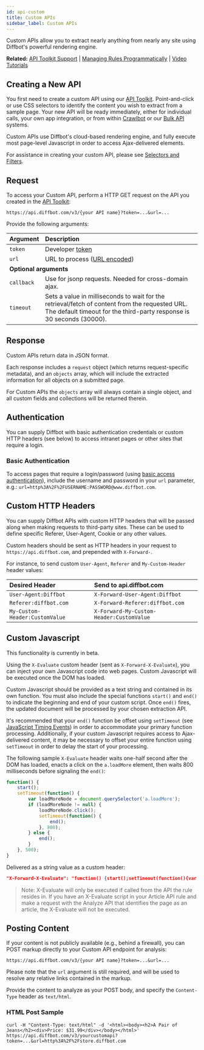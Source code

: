 ```yaml
---
id: api-custom
title: Custom APIs
sidebar_label: Custom APIs
---
```


Custom APIs allow you to extract nearly anything from nearly any site using Diffbot's powerful rendering engine.

<div class="info"><strong>Related:</strong> <a href="api-basics-custom" target="_blank">API Toolkit Support</a> | <a href="api-managing-rules-programmatically">Managing Rules Programmatically</a> | <a href="tutorials-custom-video">Video Tutorials</a></div>

## Creating a New API

You first need to create a custom API using our <a href="https://app.diffbot.com/custom/">API Toolkit</a>. Point-and-click or use CSS selectors to identify the content you wish to extract from a sample page. Your new API will be ready immediately, either for individual calls, your own app integration, or from within <a href="https://app.diffbot.com/crawls/">Crawlbot</a> or our <a href="https://app.diffbot.com/bulk/">Bulk API</a> systems.

Custom APIs use Diffbot's cloud-based rendering engine, and fully execute most page-level Javascript in order to access Ajax-delivered elements.

For assistance in creating your custom API, please see [Selectors and Filters](api-selectors-filters.md).

## Request

To access your Custom API, perform a HTTP GET request on the API you created in the <a href="https://app.diffbot.com/custom/">API Toolkit</a>:

```plaintext
https://api.diffbot.com/v3/{your API name}?token=...&url=...
```

Provide the following arguments:

| Argument | Description |
| :------- | :---------- |
| `token` | Developer [token](https://diffbot.com/pricing) |
| `url` | URL to process ([URL encoded](https://en.wikipedia.org/wiki/Percent-encoding)) </td></tr><td colspan="2">**Optional arguments**</td> |
| `callback` | Use for jsonp requests. Needed for cross-domain ajax. |
| `timeout` | Sets a value in milliseconds to wait for the retrieval/fetch of content from the requested URL. The default timeout for the third-party response is 30 seconds (30000). |

## Response

Custom APIs return data in JSON format.

Each response includes a `request` object (which returns request-specific metadata), and an `objects` array, which will include the extracted information for all objects on a submitted page.

For Custom APIs the `objects` array will always contain a single object, and all custom fields and collections will be returned therein.

## Authentication

You can supply Diffbot with basic authentication credentials or custom HTTP headers (see below) to access intranet pages or other sites that require a login.

### Basic Authentication

To access pages that require a login/password (using [basic access authentication](https://en.wikipedia.org/wiki/Basic_access_authentication)), include the username and password in your `url` parameter, e.g.: `url=http%3A%2F%2FUSERNAME:PASSWORD@www.diffbot.com`.

## Custom HTTP Headers

You can supply Diffbot APIs with custom HTTP headers that will be passed along when making requests to third-party sites. These can be used to define specific Referer, User-Agent, Cookie or any other values.

Custom headers should be sent as HTTP headers in your request to `https://api.diffbot.com`, and prepended with `X-Forward-`.

For instance, to send custom `User-Agent`, `Referer` and `My-Custom-Header` header values:

| Desired Header | Send to api.diffbot.com |
| :-- | :-- |
| `User-Agent:Diffbot` | `X-Forward-User-Agent:Diffbot` |
| `Referer:diffbot.com` | `X-Forward-Referer:diffbot.com` |
| `My-Custom-Header:CustomValue` | `X-Forward-My-Custom-Header:CustomValue` |

## Custom Javascript

<div class="alert">This functionality is currently in beta.</div>

Using the `X-Evaluate` custom header (sent as `X-Forward-X-Evaluate`), you can inject your own Javascript code into web pages. Custom Javascript will be executed once the DOM has loaded.

Custom Javascript should be provided as a text string and contained in its own function. You must also include the special functions `start()` and `end()` to indicate the beginning and end of your custom script. Once `end()` fires, the updated document will be processed by your chosen extraction API.

It's recommended that your `end()` function be offset using `setTimeout` (see [JavaScript Timing Events](https://www.w3schools.com/js/js_timing.asp)) in order to accommodate your primary function processing. Additionally, if your custom Javascript requires access to Ajax-delivered content, it may be necessary to offset your entire function using `setTimeout` in order to delay the start of your processing.

The following sample `X-Evaluate` header waits one-half second after the DOM has loaded, enacts a click on the `a.loadMore` element, then waits 800 milliseconds before signaling the `end()`:


```js
function() {
    start();
    setTimeout(function() {
        var loadMoreNode = document.querySelector('a.loadMore');
        if (loadMoreNode != null) {
            loadMoreNode.click();
            setTimeout(function() {
                end();
            }, 800);
        } else {
            end();
        }
    }, 500);
}
```

Delivered as a string value as a custom header:

```json
"X-Forward-X-Evaluate": "function() {start();setTimeout(function(){var loadMoreNode=document.querySelector('a.loadMore');if (loadMoreNode != null) {loadMoreNode.click();setTimeout(function(){end();}, 800);} else {end();}},500);}"
```

> Note: X-Evaluate will only be executed if called from the API the rule resides in. If you have an X-Evaluate script in your Article API rule and make a request with the Analyze API that identifies the page as an article, the X-Evaluate will not be executed.

## Posting Content

If your content is not publicly available (e.g., behind a firewall), you can POST markup directly to your Custom API endpoint for analysis:

```plaintext
https://api.diffbot.com/v3/{your API name}?token=...&url=...
```

Please note that the `url` argument is still required, and will be used to resolve any relative links contained in the markup.

Provide the content to analyze as your POST body, and specify the `Content-Type` header as `text/html`.

### HTML Post Sample

```plaintext
curl -H "Content-Type: text/html" -d '<html><body><h2>A Pair of Jeans</h2><div>Price: $31.99</div></body></html>' https://api.diffbot.com/v3/yourcustomapi?token=...&url=http%3A%2F%2Fstore.diffbot.com
```
